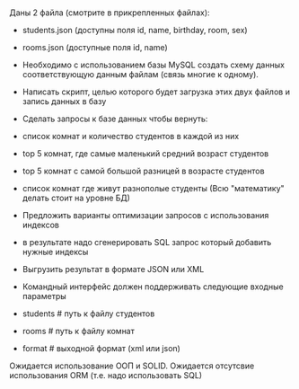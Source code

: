 # 
Даны 2 файла (смотрите в прикрепленных файлах):

- students.json (доступны поля id, name, birthday, room, sex)
- rooms.json (доступные поля id, name)

- Необходимо с использованием базы MySQL создать схему данных соответствующую данным файлам (связь многие к одному).

- Написать скрипт, целью которого будет загрузка этих двух файлов и запись
данных в базу

- Сделать запросы к базе данных чтобы вернуть:
- список комнат и количество студентов в каждой из них
- top 5 комнат, где самые маленький средний возраст студентов
- top 5 комнат с самой большой разницей в возрасте студентов
- список комнат где живут разнополые студенты
(Всю "математику" делать стоит на уровне БД)

- Предложить варианты оптимизации запросов с использования индексов
- в результате надо сгенерировать SQL запрос который добавить нужные индексы

- Выгрузить результат в формате JSON или XML

- Командный интерфейс должен поддерживать следующие входные параметры
- students # путь к файлу студентов
- rooms # путь к файлу комнат
- format # выходной формат (xml или json)

Ожидается использование ООП и SOLID.
Ожидается отсутсвие использования ORM (т.е. надо использовать SQL)
